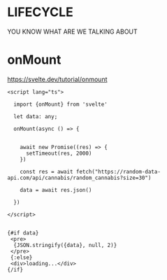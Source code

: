 # LIFECYCLE

YOU KNOW WHAT ARE WE TALKING ABOUT

# onMount

<https://svelte.dev/tutorial/onmount>

```svelte
<script lang="ts">

  import {onMount} from 'svelte'

  let data: any;

  onMount(async () => {


    await new Promise((res) => {
      setTimeout(res, 2000)
    })

    const res = await fetch("https://random-data-api.com/api/cannabis/random_cannabis?size=30")
  
    data = await res.json()
  
  })

</script>


{#if data}
 <pre>
  {JSON.stringify({data}, null, 2)}
 </pre>
 {:else}
 <div>loading...</div>   
{/if}
```




